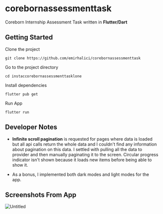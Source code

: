 # corebornassessmenttask

Coreborn Internship Assessment Task written in **Flutter/Dart**

## Getting Started

Clone the project

    git clone https://github.com/emirhalici/corebornassessmenttask

Go to the project directory

    cd instaccorebornassessmenttasklone

Install dependencies

    flutter pub get

Run App

    flutter run
    

## Developer Notes

- **Infinite scroll pagination** is requested for pages where data is loaded but all api calls return the whole data and I couldn't find any information about pagination on this data. I settled with pulling all the data to provider and then manually paginating it to the screen. Circular progress indicator isn't shown because it loads new items before being able to show it. 

- As a bonus, I implemented both dark modes and light modes for the app.

## Screenshots From App

![Untitled](https://user-images.githubusercontent.com/81600010/169076470-ca47ca36-fd00-4cc4-991d-8f91d65869a9.png)
